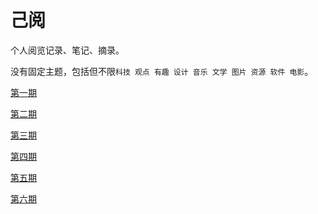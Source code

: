 # 己阅

个人阅览记录、笔记、摘录。

没有固定主题，包括但不限`科技 观点 有趣 设计 音乐 文学 图片 资源 软件 电影`。

[第一期](posts/post_001.md)

[第二期](posts/post_002.md)

[第三期](posts/post_003.md)

[第四期](posts/post_004.md)

[第五期](posts/post_005.md)

[第六期](posts/post_006.md)

